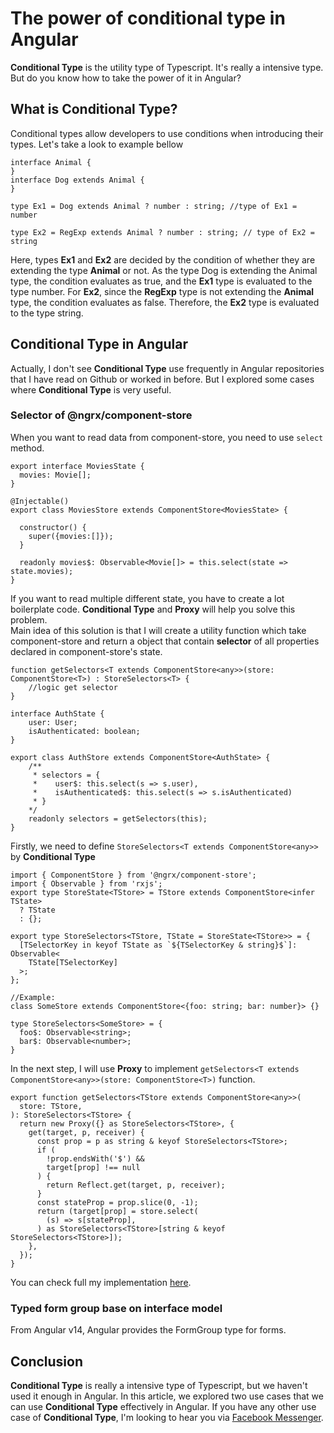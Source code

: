 # The power of conditional type in Angular

**Conditional Type** is the utility type of Typescript. It's really a intensive type. But do you know how to take the power of it in Angular?

## What is Conditional Type?

Conditional types allow developers to use conditions when introducing their types. Let's take a look to example bellow

```
interface Animal {
}
interface Dog extends Animal {
}

type Ex1 = Dog extends Animal ? number : string; //type of Ex1 = number

type Ex2 = RegExp extends Animal ? number : string; // type of Ex2 = string
```

Here, types **Ex1** and **Ex2** are decided by the condition of whether they are extending the type **Animal** or not. As the type Dog is extending the Animal type, the condition evaluates as true, and the **Ex1** type is evaluated to the type number. For **Ex2**, since the **RegExp** type is not extending the **Animal** type, the condition evaluates as false. Therefore, the **Ex2** type is evaluated to the type string.

## Conditional Type in Angular

Actually, I don't see **Conditional Type** use frequently in Angular repositories that I have read on Github or worked in before. But I explored some cases where **Conditional Type** is very useful.

### Selector of @ngrx/component-store

When you want to read data from component-store, you need to use `select` method.

```
export interface MoviesState {
  movies: Movie[];
}

@Injectable()
export class MoviesStore extends ComponentStore<MoviesState> {

  constructor() {
    super({movies:[]});
  }

  readonly movies$: Observable<Movie[]> = this.select(state => state.movies);
}
```

If you want to read multiple different state, you have to create a lot boilerplate code. **Conditional Type** and **Proxy** will help you solve this problem.  
Main idea of this solution is that I will create a utility function which take component-store and return a object that contain **selector** of all properties declared in component-store's state.

```
function getSelectors<T extends ComponentStore<any>>(store: ComponentStore<T>) : StoreSelectors<T> {
    //logic get selector
}

interface AuthState {
    user: User;
    isAuthenticated: boolean;
}

export class AuthStore extends ComponentStore<AuthState> {
    /**
     * selectors = {
     *    user$: this.select(s => s.user),
     *    isAuthenticated$: this.select(s => s.isAuthenticated)
     * } 
    */
    readonly selectors = getSelectors(this);
}

```
Firstly, we need to define `StoreSelectors<T extends ComponentStore<any>>` by **Conditional Type**

```
import { ComponentStore } from '@ngrx/component-store';
import { Observable } from 'rxjs';
export type StoreState<TStore> = TStore extends ComponentStore<infer TState>
  ? TState
  : {};

export type StoreSelectors<TStore, TState = StoreState<TStore>> = {
  [TSelectorKey in keyof TState as `${TSelectorKey & string}$`]: Observable<
    TState[TSelectorKey]
  >;
};

//Example:
class SomeStore extends ComponentStore<{foo: string; bar: number}> {}

type StoreSelectors<SomeStore> = {
  foo$: Observable<string>;
  bar$: Observable<number>;
}
```
In the next step, I will use **Proxy** to implement `getSelectors<T extends ComponentStore<any>>(store: ComponentStore<T>)` function.

```
export function getSelectors<TStore extends ComponentStore<any>>(
  store: TStore,
): StoreSelectors<TStore> {
  return new Proxy({} as StoreSelectors<TStore>, {
    get(target, p, receiver) {
      const prop = p as string & keyof StoreSelectors<TStore>;  
      if (
        !prop.endsWith('$') &&
        target[prop] !== null
      ) {
        return Reflect.get(target, p, receiver);
      }
      const stateProp = prop.slice(0, -1);
      return (target[prop] = store.select(
        (s) => s[stateProp],
      ) as StoreSelectors<TStore>[string & keyof StoreSelectors<TStore>]);
    },
  });
}
```
You can check full my implementation [here](https://github.com/AndyT2503/base-project/blob/v15/src/app/shared/utils/get-selectors.ts "getSelector").

### Typed form group base on interface model

From Angular v14, Angular provides the FormGroup type for forms. 

## Conclusion
**Conditional Type** is  really a intensive type of Typescript, but we haven't used it enough in Angular. In this article, we explored two use cases that we can use **Conditional Type** effectively in Angular. If you have any other use case of **Conditional Type**, I'm looking to hear you via [Facebook Messenger](http://m.me/AndyTu.Hoang/ "Tu Hoang facebook messenger").
